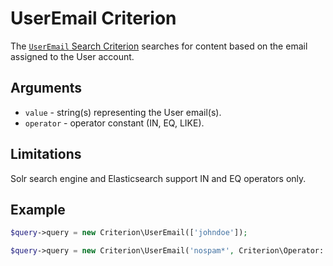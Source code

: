 # UserEmail Criterion

The [`UserEmail` Search Criterion](https://github.com/ibexa/core/blob/main/src/contracts/Repository/Values/Content/Query/Criterion/UserEmail.php)
searches for content based on the email assigned to the User account.

## Arguments

- `value` - string(s) representing the User email(s).
- `operator` - operator constant (IN, EQ, LIKE).

## Limitations

Solr search engine and Elasticsearch support IN and EQ operators only.

## Example

``` php
$query->query = new Criterion\UserEmail(['johndoe']);
```

``` php
$query->query = new Criterion\UserEmail('nospam*', Criterion\Operator::LIKE);
```
